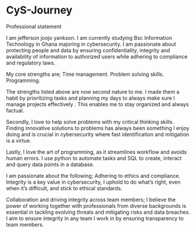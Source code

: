 # CyS-Journey
Professional statement

I am jefferson joojo yankson. I am currently studying Bsc Information Technology in Ghana majoring in cybersecurity. I am passionate about protecting people and data by ensuring confidentiality, integrity and availability of information to authorized users while adhering to compliance and regulatory laws.

My core strengths are; Time management. Problem solving skills. Programming.

The strengths listed above are now second nature to me. I made them a habit by prioritizing tasks and planning my days to always make sure I manage projects effectively . This enables me to stay organized and always factual.

Secondly, I love to help solve problems with my critical thinking skills. Finding innovative solutions to problems has always been something I enjoy doing and is crucial in cybersecurity where fast identification and mitigation is a virtue.

Lastly, I love the art of programming, as it streamlines workflow and avoids human errors. I use python to automate tasks and SQL to create, interact and query data points in a database.

I am passionate about the following; Adhering to ethics and compliance. Integrity is a key value in cybersecurity, I uphold to do what’s right, even when it’s difficult, and stick to ethical standards.

Collaboration and driving integrity across team members; I believe the power of working together with professionals from diverse backgrounds is essential in tackling evolving threats and mitigating risks and data breaches. I aim to ensure integrity in any team I work in by ensuring transparency to team members.
